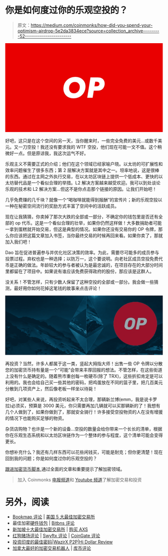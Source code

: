 # 你是如何度过你的乐观空投的？

> 原文：<https://medium.com/coinmonks/how-did-you-spend-your-optimism-airdrop-5e2da3834ece?source=collection_archive---------52----------------------->

![](img/eb0ad69af4dd22fb5769697484a8c2b2.png)

好吧，这只是在这个空间的另一天，当你醒来时，一些完全免费的美元…或数千美元。又一刀空投！我还没有要求我的 WTF 空投，他们现在可能一文不值。这个稍微好一点。但是原谅我，我这次运气不好。

乐观主义不需要正式的介绍；他们在这个领域已经家喻户晓。以太坊的可扩展性和效率问题催生了很多东西；第 2 层解决方案就是其中之一。坦率地说，这是很棒的东西。通过在主网之外执行交易，在以太坊区块链上提供一个低成本、更快的以太坊替代品是一个看似合理的举措。L2 解决方案越来越受欢迎。我可以到处谈论乐观的技术和 L2 解决方案…但这不是你点击那个链接的原因。让我们开始吧！

几乎免费赚的几千块？就像一个“喝咖啡就能得到报酬”的宣传片；新的乐观空投以一种在秘密空间流行的奖励方式丰富了空间中的活跃成员。

现在让我猜猜，你卖掉了那次大跌的全部或一部分，不确定你的钱包里是否还有全部的 op 代币。这是一个看似合理的壮举，如果你仍然这样做！大多数捐助者可能一拿到蛋糕就开始交易，但这是典型的情况。如果你还没有交易你的 OP 令牌，那么你应该把这篇文章加入书签，当你最终交易的时候再回来看。如果你卖了，那就加入我们吧！

Dao 旨在促进普遍参与并优化社区决策的效率。为此，需要尽可能多的成员参与投票过程。弃权也是一种选择；以防万一，这个要说明。向老社区成员空投免费代币是正确的做法。年龄较大的参与者被认为是最忠诚的，在项目存在的大部分时间里都留在了项目中。如果说有谁应该免费获得政府的股份，那应该是这群人。

没关系！不管怎样，只有少数人保留了这种空投的全部或一部分。我会做一些猜测，最好用你如何花掉这笔钱的故事来点击评论！

![](img/d1dabaab6ae52244e4f7510af0473abd.png)

再投资？当然，许多人都属于这一类，竖起大拇指大师！出售一些 OP 令牌以分散您的加密货币持有量是一个“可能”会带来丰厚回报的想法。不管怎样，在这些街道上没有什么是确定的。随着熊市重创每一枚硬币(除了 TRX)，这些折扣肯定是可以利用的。我也会给自己买一些其他的密码，把鸡蛋放在不同的篮子里，把几百美元分散到几项资产上，然后像老板一样坐以待毙！

好吧，对某些人来说，再投资听起来不太合理，那辆新兰博(emm，我是说卡罗拉)必须买，预算是 3000 美元，你只需要再加几辆就可以买那辆新的了！我想有几个人做到了，如果你做到了，那就安全骑行！许多接受空投物资的人在没有增援的情况下也能购买足够的物资。

杂货店购物？也许是一个新的设备…空投的数量会给你带来一个长长的清单，根据你在乐观生态系统和以太坊区块链作为一个整体的参与程度，这个清单可能会变得更长。

你想补充什么？我还有几样东西可以花些闲钱买，可能是耐克；但你更清楚！现在回到我的问题；你是如何度过你的乐观空投的？

[跟进加密货币脚本](https://linktr.ee/cryptoscripts),通过全面的文章和重要提示了解加密领域。

> 加入 Coinmonks [电报频道](https://t.me/coincodecap)和 [Youtube 频道](https://www.youtube.com/c/coinmonks/videos)了解加密交易和投资

# 另外，阅读

*   [Bookmap 评论](https://coincodecap.com/bookmap-review-2021-best-trading-software) | [美国 5 大最佳加密交易所](https://coincodecap.com/crypto-exchange-usa)
*   最佳加密[硬件钱包](/coinmonks/hardware-wallets-dfa1211730c6) | [Bitbns 评论](/coinmonks/bitbns-review-38256a07e161)
*   [新加坡十大最佳加密交易所](https://coincodecap.com/crypto-exchange-in-singapore) | [购买 AXS](https://coincodecap.com/buy-axs-token)
*   [红狗赌场评论](https://coincodecap.com/red-dog-casino-review) | [Swyftx 评论](https://coincodecap.com/swyftx-review) | [CoinGate 评论](https://coincodecap.com/coingate-review)
*   [投资印度的最佳密码](https://coincodecap.com/best-crypto-to-invest-in-india-in-2021)|[WazirX P2P](https://coincodecap.com/wazirx-p2p)|[Hi Dollar Review](https://coincodecap.com/hi-dollar-review)
*   [加拿大最好的加密交易机器人](https://coincodecap.com/5-best-crypto-trading-bots-in-canada) | [库币评论](https://coincodecap.com/kucoin-review)